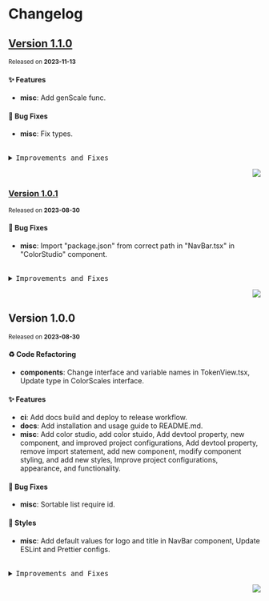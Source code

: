 <a name="readme-top"></a>

# Changelog

## [Version 1.1.0](https://github.com/ant-design/antd-color-editor/compare/v1.0.1...v1.1.0)

<sup>Released on **2023-11-13**</sup>

#### ✨ Features

- **misc**: Add genScale func.

#### 🐛 Bug Fixes

- **misc**: Fix types.

<br/>

<details>
<summary><kbd>Improvements and Fixes</kbd></summary>

#### What's improved

- **misc**: Add genScale func ([b82cf91](https://github.com/ant-design/antd-color-editor/commit/b82cf91))

#### What's fixed

- **misc**: Fix types ([9eb3252](https://github.com/ant-design/antd-color-editor/commit/9eb3252))

</details>

<div align="right">

[![](https://img.shields.io/badge/-BACK_TO_TOP-151515?style=flat-square)](#readme-top)

</div>

### [Version 1.0.1](https://github.com/ant-design/antd-color-editor/compare/v1.0.0...v1.0.1)

<sup>Released on **2023-08-30**</sup>

#### 🐛 Bug Fixes

- **misc**: Import "package.json" from correct path in "NavBar.tsx" in "ColorStudio" component.

<br/>

<details>
<summary><kbd>Improvements and Fixes</kbd></summary>

#### What's fixed

- **misc**: Import "package.json" from correct path in "NavBar.tsx" in "ColorStudio" component ([cd5c09c](https://github.com/ant-design/antd-color-editor/commit/cd5c09c))

</details>

<div align="right">

[![](https://img.shields.io/badge/-BACK_TO_TOP-151515?style=flat-square)](#readme-top)

</div>

## Version 1.0.0

<sup>Released on **2023-08-30**</sup>

#### ♻ Code Refactoring

- **components**: Change interface and variable names in TokenView\.tsx, Update type in ColorScales interface.

#### ✨ Features

- **ci**: Add docs build and deploy to release workflow.
- **docs**: Add installation and usage guide to README.md.
- **misc**: Add color studio, add color stuido, Add devtool property, new component, and improved project configurations, Add devtool property, remove import statement, add new component, modify component styling, and add new styles, Improve project configurations, appearance, and functionality.

#### 🐛 Bug Fixes

- **misc**: Sortable list require id.

#### 💄 Styles

- **misc**: Add default values for logo and title in NavBar component, Update ESLint and Prettier configs.

<br/>

<details>
<summary><kbd>Improvements and Fixes</kbd></summary>

#### Code refactoring

- **components**: Change interface and variable names in TokenView\.tsx ([e6f6c86](https://github.com/ant-design/antd-color-editor/commit/e6f6c86))
- **components**: Update type in ColorScales interface ([af347e0](https://github.com/ant-design/antd-color-editor/commit/af347e0))

#### What's improved

- **ci**: Add docs build and deploy to release workflow ([105cb81](https://github.com/ant-design/antd-color-editor/commit/105cb81))
- **docs**: Add installation and usage guide to README.md ([ee958c2](https://github.com/ant-design/antd-color-editor/commit/ee958c2))
- **misc**: Add color studio ([956c5be](https://github.com/ant-design/antd-color-editor/commit/956c5be))
- **misc**: Add color stuido ([9b90396](https://github.com/ant-design/antd-color-editor/commit/9b90396))
- **misc**: Add devtool property, new component, and improved project configurations ([95cd24f](https://github.com/ant-design/antd-color-editor/commit/95cd24f))
- **misc**: Add devtool property, remove import statement, add new component, modify component styling, and add new styles ([0afed25](https://github.com/ant-design/antd-color-editor/commit/0afed25))
- **misc**: Improve project configurations, appearance, and functionality ([4af0191](https://github.com/ant-design/antd-color-editor/commit/4af0191))

#### What's fixed

- **misc**: Sortable list require id ([7b4e5f7](https://github.com/ant-design/antd-color-editor/commit/7b4e5f7))

#### Styles

- **misc**: Add default values for logo and title in NavBar component ([7463e5f](https://github.com/ant-design/antd-color-editor/commit/7463e5f))
- **misc**: Update ESLint and Prettier configs ([921743d](https://github.com/ant-design/antd-color-editor/commit/921743d))

</details>

<div align="right">

[![](https://img.shields.io/badge/-BACK_TO_TOP-151515?style=flat-square)](#readme-top)

</div>
